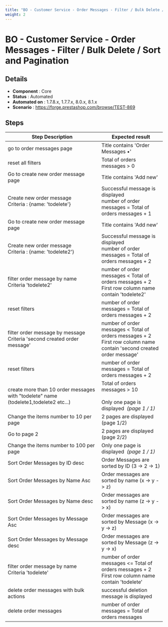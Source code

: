 ```yaml
---
title: "BO - Customer Service - Order Messages - Filter / Bulk Delete / Sort and Pagination"
weight: 2
---
```


# BO - Customer Service - Order Messages - Filter / Bulk Delete / Sort and Pagination
## Details
* **Component** : Core
* **Status** : Automated
* **Automated on** : 1.7.8.x, 1.7.7.x, 8.0.x, 8.1.x
* **Scenario** : https://forge.prestashop.com/browse/TEST-869

## Steps
| Step Description | Expected result |
| ----- | ----- |
| go to order messages page | Title contains 'Order Messages •' |
| reset all filters | Total of orders messages > 0 |
| Go to create new order message page | Title contains 'Add new' |
| Create new order message <br>Criteria : {name: 'todelete'} | Successful message is displayed<br>number of order messages = Total of orders messages + 1 |
| Go to create new order message page | Title contains 'Add new' |
| Create new order message <br>Criteria : {name: 'todelete2'} | Successful message is displayed<br>number of order messages = Total of orders messages + 2 |
| filter order message by name<br>Criteria 'todelete2' | number of order messages < Total of orders messages + 2<br>First row column name contain 'todelete2' |
| reset filters | number of order messages = Total of orders messages + 2 |
| filter order message by message<br>Criteria 'second created order message' | number of order messages < Total of orders messages + 2<br>First row column name contain 'second created order message' |
| reset filters | number of order messages = Total of orders messages + 2 |
| create more than 10 order messages with "todelete" name (todelete1,todelete2 etc...) | Total of orders messages > 10<br><br>Only one page is displayed  _(page 1 / 1)_ |
| Change the items number to 10 per page | 2 pages are displayed (page 1/2) |
| Go to page 2 | 2 pages are displayed (page 2/2) |
| Change the items number to 100 per page | Only one page is displayed  _(page 1 / 1)_ |
| Sort Order Messages by ID desc | Order Messages are sorted by ID (3 -> 2 -> 1) |
| Sort Order Messages by Name Asc | Order messages are sorted by name (x -> y -> z) |
| Sort Order Messages by Name desc | Order messages are sorted by name (z -> y -> x) |
| Sort Order Messages by Message Asc | Order messages are sorted by Message (x -> y -> z) |
| Sort Order Messages by Message desc | Order messages are sorted by Message (z -> y -> x) |
| filter order message by name<br>Criteria 'todelete' | number of order messages <= Total of orders messages + 2<br>First row column name contain 'todelete' |
| delete order messages with bulk actions | successful deletion message is displayed |
| delete order messages | number of order messages = Total of orders messages |
